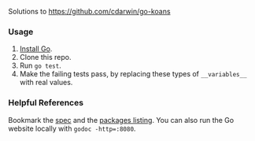 Solutions to https://github.com/cdarwin/go-koans

### Usage

1. [Install Go](http://code.google.com/p/go/downloads/list).
2. Clone this repo.
3. Run `go test`.
4. Make the failing tests pass, by replacing these types of `__variables__` with real values.

### Helpful References

Bookmark the [spec](http://golang.org/ref/spec) and the
[packages listing](http://golang.org/pkg/). You can also
run the Go website locally with `godoc -http=:8080`.
